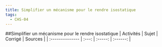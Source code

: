 ```yaml
---
title: Simplifier un mécanisme pour le rendre isostatique 
tags:
  - CHS-04
---
```

[comment]: <> (Généré automatiquement par make_all_activites.py, creation_fichiers_activites)

##Simplifier un mécanisme pour le rendre isostatique 
| Activités | Sujet | Corrigé | Sources  | 
| :-------------- | :---: | :-----: | :------: | 

